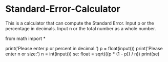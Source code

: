 # Standard-Error-Calculator
This is a calculator that can compute the Standard Error. Input p or the percentage in decimals. Input n or the total number as a whole number.

from math import *

print('Please enter p or percent in decimal:')
p = float(input())
print('Please enter n or size:')
n = int(input())
se: float = sqrt(((p * (1 - p)) / n))
print(se)
